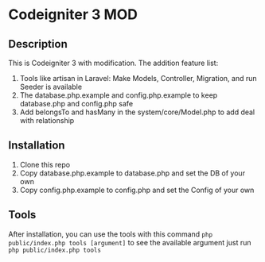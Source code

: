 # Codeigniter 3 MOD

## Description
This is Codeigniter 3 with modification. The addition feature list:
1. Tools like artisan in Laravel: Make Models, Controller, Migration, and run Seeder is available
2. The database.php.example and config.php.example to keep database.php and config.php safe
3. Add belongsTo and hasMany in the system/core/Model.php to add deal with relationship

## Installation
1. Clone this repo
2. Copy database.php.example to database.php and set the DB of your own
3. Copy config.php.example to config.php and set the Config of your own

## Tools
After installation, you can use the tools with this command
```php public/index.php tools [argument]```
to see the available argument just run 
```php public/index.php tools```